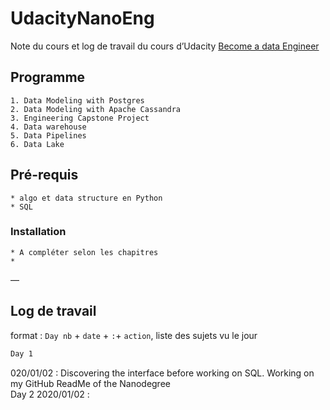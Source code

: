 ﻿# UdacityNanoEng

Note du cours et log de travail du cours d’Udacity [Become a data Engineer](https://www.udacity.com/nanodegree)

## Programme
	1. Data Modeling with Postgres
	2. Data Modeling with Apache Cassandra
	3. Engineering Capstone Project
	4. Data warehouse
	5. Data Pipelines
	6. Data Lake

## Pré-requis
	* algo et data structure en Python
	* SQL

### Installation
	* A compléter selon les chapitres
	*

—

## Log de travail

format : `Day nb` + `date` + `:`+ `action`, liste des sujets vu le jour

```diff  
Day 1  
```  
020/01/02 : Discovering the interface before working on SQL. Working on my GitHub ReadMe of the Nanodegree  
Day 2 2020/01/02 : 




	
